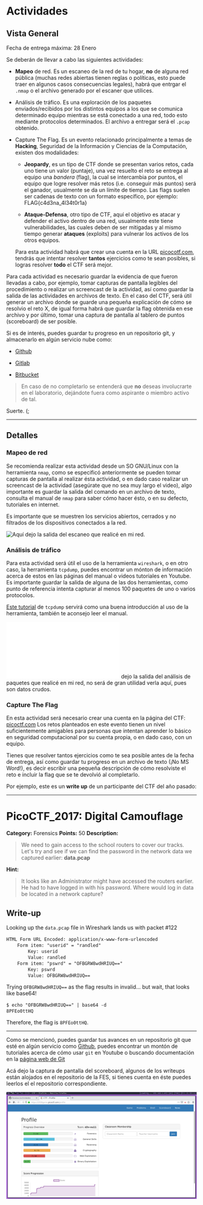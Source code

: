 # Actividades

## Vista General

Fecha de entrega máxima: 28 Enero

Se deberán de llevar a cabo las siguientes actividades:

- __Mapeo__ de red. Es un escaneo de la red de tu hogar,  __no__ de alguna red
  pública (muchas redes abiertas tienen reglas o políticas, esto puede
  traer en algunos casos consecuencias legales), habrá que entrgar el `.nmap`
  o el archivo generado por el escaner que utilices.

- Análisis de tráfico. Es una exploración de los paquetes enviados/recibidos
  por los distintos equipos a los que se comunica determinado equipo mientras
  se está conectado a una red, todo esto mediante protocolos determinados. El
  archivo a entregar será el `.pcap` obtenido.

- Capture The Flag. Es un evento relacionado principalmente a temas de 
  __Hacking__, Seguridad de la Información y Ciencias de la Computación,
  existen dos modalidades:

  - **Jeopardy**, es un tipo de CTF donde se presentan varios retos, cada uno
  tiene un valor (puntaje), una vez resuelto el reto se entrega al equipo una
  _bandera_ (flag), la cual se intercambia por puntos, el equipo que logre
  resolver más retos (i.e. conseguir más puntos) será el ganador, usualmente se
  da un límite de tiempo. Las flags suelen ser cadenas de texto con un formato
  específico, por ejemplo: FLAG{c4d3na_4l34t0r1a}

  - **Ataque-Defensa**, otro tipo de CTF, aquí el objetivo es atacar y defender
  el activo dentro de una red, usualmente este tiene vulnerabilidades,
  las cuales deben de ser mitigadas y al mismo tiempo generar __ataques__
  (exploits) para vulnerar los activos de los otros equipos.

  Para esta actividad habrá que crear una cuenta en la URL
  [picocotf.com](https://picocotf.com), tendrás que intentar
  resolver **tantos** ejercicios como te sean posibles, si logras resolver
  **todo** el CTF será mejor.

Para cada actividad es necesario guardar la evidencia de que fueron llevadas
a cabo, por ejemplo, tomar capturas de pantalla legibles del procedimiento o
realizar un screencast de la actividad, así como guardar la salida de las
actividades en archivos de texto. En el caso del CTF, será útil generar un
archivo donde se guarde una pequeña explicación de cómo se resolvio el reto X,
de igual forma habrá que guardar la flag obtenida en ese archivo y por último,
tomar una captura de pantalla al tablero de puntos (scoreboard) de ser posible.

Si es de interés, puedes guardar tu progreso en un repositorio git, y
almacenarlo en algún servicio nube como:

- [Github](http://github.com)

- [Gitlab](http://gitlab.com)

- [Bitbucket](http://bitbucket.com)

> En caso de no completarlo se entenderá que __no__ deseas involucrarte
  en el laboratorio, dejándote fuera como aspirante o miembro activo de tal.

Suerte. (;

---

## Detalles

### Mapeo de red

Se recomienda realizar esta actividad desde un SO GNU/Linux con la herramienta
`nmap`, como se especificó anteriormente se pueden tomar capturas de pantalla
al realizar ésta actividad, o en dado caso realizar un screencast de la
actividad (asegúrate que no sea muy largo el video), algo importante es guardar
la salida del comando en un archivo de texto, consulta el manual de `nmap` para
saber cómo hacer ésto, o en su defecto, tutoriales en internet.

Es importante que se muestren los servicios abiertos, cerrados y no filtrados
de los dispositivos conectados a la red.

![Aquí](./actividad_uno.nmap) dejo la salida del escaneo que realicé en mi red.

### Análisis de tráfico

Para esta actividad será útil el uso de la herramienta `wireshark`, o en otro
caso, la herramienta `tcpdump`, puedes encontrar un mónton de información
acerca de estos en las páginas del manual o videos tutoriales en Youtube.
Es importante guardar la salida de alguna de las dos herramientas, como
punto de referencia intenta capturar al menos 100 paquetes de uno o varios
protocolos.

[Este tutorial](https://opensource.com/article/18/10/introduction-tcpdump)
de `tcpdump` servirá como una buena introducción al uso de la herramienta,
también te aconsejo leer el manual.

![Aquí](./actividad_dos.pcap) dejo la salida del análisis de paquetes que 
realicé en mi red, no será de gran utilidad verla aquí, pues son datos crudos.

### Capture The Flag

En esta actividad será necesario crear una cuenta en la página del CTF:
[picoctf.com](http://picoctf.com)
Los retos planteados en este evento tienen un nivel suficientemente amigables
para personas que intentan aprender lo básico en seguridad computacional por
su cuenta propia, o en dado caso, con un equipo.

Tienes que resolver tantos ejercicios como te sea posible antes de la fecha de
entrega, así como guardar tu progreso en un archivo de texto (¡No MS Word!), es
decir escribir una pequeña descripción de cómo resolviste el reto e incluir la
flag que se te devolvió al completarlo.

Por ejemplo, este es un __write up__ de un participante del CTF del año pasado:

---

# PicoCTF_2017: Digital Camouflage

**Category:** Forensics
**Points:** 50
**Description:**

>We need to gain access to the school routers to cover our tracks. Let's try
and see if we can find the password in the network data we captured earlier:
**data.pcap**

**Hint:**

>It looks like an Administrator might have accessed the routers earlier. He had
to have logged in with his password. Where would log in data be located in a
network capture?

## Write-up
Looking up the `data.pcap` file in Wireshark lands us with packet #122

    HTML Form URL Encoded: application/x-www-form-urlencoded
        Form item: "userid" = "randled"
            Key: userid
            Value: randled
        Form item: "pswrd" = "OFBGRW8wdHRIUQ=="
            Key: pswrd
            Value: OFBGRW8wdHRIUQ==

Trying `OFBGRW8wdHRIUQ==` as the flag results in invalid... but wait, that
looks like base64!

    $ echo "OFBGRW8wdHRIUQ==" | base64 -d
    8PFEo0ttHQ

Therefore, the flag is `8PFEo0ttHQ`.

---

Como se mencionó, puedes guardar tus avances en un repositorio git que esté
en algún servicio como [Github](http://github.com), puedes encontrar un montón
de tutoriales acerca de cómo usar `git` en Youtube o buscando documentación
en la [página web de Git](http://git-scm.com)

Acá dejo la captura de pantalla del scoreboard, algunos de los writeups están
alojados en el repositorio de la FES, si tienes cuenta en éste puedes leerlos
el el repositorio correspondiente.

![Scoreboard](./scoreboard.png)
